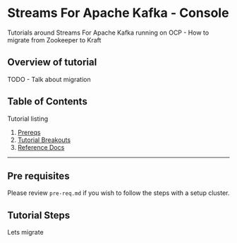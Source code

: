 # Streams For Apache Kafka - Console 

Tutorials around Streams For Apache Kafka running on OCP - How to migrate from Zookeeper to Kraft

## Overview of tutorial

TODO - Talk about migration

## Table of Contents

Tutorial listing

1. [Prereqs](#pre-requisites)
2. [Tutorial Breakouts](#tutorial-steps)
3. [Reference Docs](#reference-documents)

---

## Pre requisites

Please review `pre-req.md` if you wish to follow the steps with a setup cluster.

## Tutorial Steps

Lets migrate